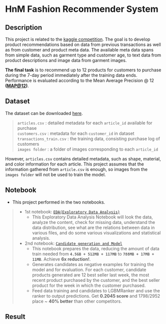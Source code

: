 # HnM Fashion Recommender System
## Description

This project is related to the [kaggle competition](https://www.kaggle.com/competitions/h-and-m-personalized-fashion-recommendations). The goal is to develop product recommendations based on data from previous transactions as well as from customer and product meta data. The available meta data spans from simple data, such as garment type and customer age, to text data from product descriptions and image data from garment images.

**The final task** is to recommend up to 12 products for customers to purchase during the 7-day period immediately after the training data ends. Performance is evaluated according to the Mean Average Precision @ 12 **([MAP@12](https://www.kaggle.com/code/debarshichanda/understanding-mean-average-precision))**.

## Dataset

The dataset can be downloaded [here](https://www.kaggle.com/competitions/h-and-m-personalized-fashion-recommendations/data).

  >  ```articles.csv``` : detailed metadata for each ```article_id``` available for purchase  
  ```customers.csv``` :  metadata for each ```customer_id``` in dataset  
  ```transactions_train.csv``` : the training data, consisting purchase log of customers  
  ```images folder``` : a folder of images corresponding to each ```article_id```  
  
  However, ```articles.csv``` contains detailed metadata, such as shape, material, and color information for each article. This project assumes that the information gathered from ```article.csv``` is enough, so images from the ```images folder``` will not be used to train the model.

## Notebook
- This project performed in the two notebooks.
> - 1st notebook: [````EDA(Exploratory Data Analysis)````](https://github.com)
>   - This Exploratory Data Analysis Notebook will look the data, analyze the content, check for missing data, understand the data distribution, see what are the relations between data in various files, and do some various visualizations and statistical analysis.
> - 2nd notebook: [````Candidate generation and Model````](https://github.com)
>   - This notebook prepares the data, reducing the amount of data train needed from **```4.5GB + 512MB + 117MB```** to **```788MB + 17MB + 11MB```**. Achieve **6x reduction!**.
>   - Generates candidates as negative examples for training the model and for evaluation. For each customer, candidate products generated are 12 best seller last week, the most recent product purchased by the customer, and the best seller product for the week in which the customer purchased.
>   - Feed data training and candidates to LGBMRanker and use the ranker to output predictions. Get **0.2045 score** and 1798/2952 place ~ **40% better** than other competitors. 

## Result
